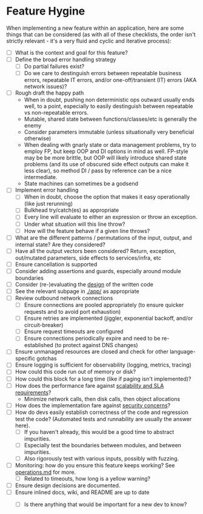 # Feature Hygine

When implementing a new feature within an application, here are some things that can be considered
(as with all of these checklists, the order isn't strictly relevant - it's a very fluid and cyclic
and iterative process):

- [ ] What is the context and goal for this feature?
- [ ] Define the broad error handling strategy
    - [ ] Do partial failures exist?
    - [ ] Do we care to destinguish errors between repeatable business errors, repeatable IT errors,
    and/or one-off/transient (IT) errors (AKA network issues)?
- [ ] Rough draft the happy path
    - When in doubt, pushing non deterministic ops outward usually ends well, to a point, especially
    to easily destinguish between repeatable vs non-repeatable errors.
    - Mutable, shared state between functions/classes/etc is generally the enemy
    - Consider parameters immutable (unless situationally very beneficial otherwise)
    - When dealing with gnarly state or data management problems, try to employ FP, but keep OOP and
    DI options in mind as well. FP-style may be be more brittle, but OOP will likely introduce
    shared state problems (and its use of obscured side effect outputs can make it less clear), so
    method DI / pass by reference can be a nice intermediate.
    - State machines can sometimes be a godsend
- [ ] Implement error handling
    - [ ] When in doubt, choose the option that makes it easy operationally (like just rerunning)
    - [ ] Bulkhead try/catch(es) as appropriate
    - [ ] Every line will evaluate to either an expression or throw an exception.
    - [ ] Under what situation will this line throw?
    - [ ] How will the feature behave if a given line throws?
- [ ] What are the different patterns / permutations of the input, output, and internal state? Are
they considered?
- [ ] Have all the output vectors been considered? Return, exception, out/mutated parameters, side
effects to services/infra, etc
- [ ] Ensure cancellation is supported
- [ ] Consider adding assertions and guards, especially around module boundaries
- [ ] Consider (re-)evaluating the [design](./design.md) of the written code
- [ ] See the relevant subpage in [./app/](./app/) as appropriate
- [ ] Review outbound network connections
    - [ ] Ensure connections are pooled appropriately (to ensure quicker requests and to avoid port
    exhaustion)
    - [ ] Ensure retries are implemented (jiggler, exponential backoff, and/or circuit-breaker)
    - [ ] Ensure request timeouts are configured
    - [ ] Ensure connections periodically expire and need to be re-established (to protect against
    DNS changes)
- [ ] Ensure unmanaged resources are closed and check for other language-specific gotchas
- [ ] Ensure logging is sufficient for observability (logging, metrics, tracing)
- [ ] How could this code run out of memory or disk?
- [ ] How could this block for a long time (like if paging isn't implemented)?
- [ ] How does the performance fare against [scalability and SLA
requirements](./scalabilityAndSla.md)?
    - Minimize network calls, then disk calls, then object allocations
- [ ] How does the implementation fare against [security concerns](./security.md)?
- [ ] How do devs easily establish correctness of the code and regression test the code? (Automated
tests and runnability are usually the answer here).
    - [ ] If you haven't already, this would be a good time to abstract impurities.
    - [ ] Especially test the boundaries between modules, and between impurities.
    - [ ] Also rigorously test with various inputs, possibly with fuzzing.
- [ ] Monitoring: how do you ensure this feature keeps working? See [operations.md](./operations.md)
for more.
    - [ ] Related to timeouts, how long is a yellow warning?
- [ ] Ensure design decisions are documented.
- [ ] Ensure inlined docs, wiki, and README are up to date
    - [ ] Is there anything that would be important for a new dev to know?

